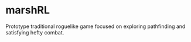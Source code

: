 # marshRL
Prototype traditional roguelike game focused on exploring pathfinding and satisfying hefty combat. 
